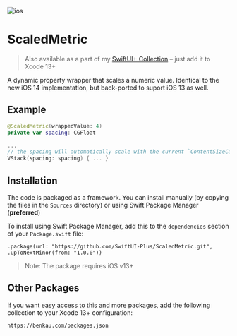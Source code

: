 ![ios](https://img.shields.io/badge/iOS-13-green)

# ScaledMetric

> Also available as a part of my [SwiftUI+ Collection](https://benkau.com/packages.json) – just add it to Xcode 13+

A dynamic property wrapper that scales a numeric value. Identical to the new iOS 14 implementation, but back-ported to suport iOS 13 as well.

## Example

```swift
@ScaledMetric(wrappedValue: 4)
private var spacing: CGFloat

...
// the spacing will automatically scale with the current `ContentSizeCategory` value
VStack(spacing: spacing) { ... }
```

## Installation

The code is packaged as a framework. You can install manually (by copying the files in the `Sources` directory) or using Swift Package Manager (**preferred**)

To install using Swift Package Manager, add this to the `dependencies` section of your `Package.swift` file:

`.package(url: "https://github.com/SwiftUI-Plus/ScaledMetric.git", .upToNextMinor(from: "1.0.0"))`

> Note: The package requires iOS v13+

## Other Packages

If you want easy access to this and more packages, add the following collection to your Xcode 13+ configuration:

`https://benkau.com/packages.json`
